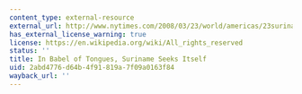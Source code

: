 ```yaml
---
content_type: external-resource
external_url: http://www.nytimes.com/2008/03/23/world/americas/23suriname.html?_r=1&ref=world&oref=slogin
has_external_license_warning: true
license: https://en.wikipedia.org/wiki/All_rights_reserved
status: ''
title: In Babel of Tongues, Suriname Seeks Itself
uid: 2abd4776-d64b-4f91-819a-7f09a0163f84
wayback_url: ''
---
```

